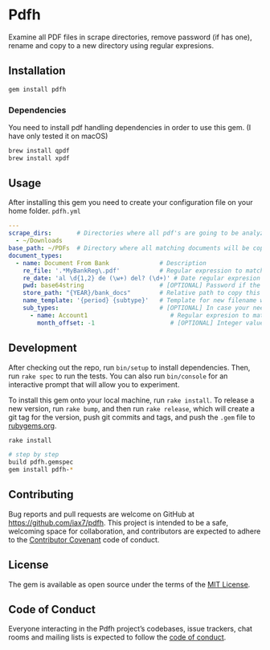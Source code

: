 # Pdfh

Examine all PDF files in scrape directories, remove password (if has one), rename and copy to a new directory using regular expresions.

## Installation

```bash
gem install pdfh
```

### Dependencies

You need to install pdf handling dependencies in order to use this gem. (I have only tested it on macOS)

```bash
brew install qpdf
brew install xpdf
```

## Usage

After installing this gem you need to create your configuration file on your home folder.
`pdfh.yml`
```yaml
---
scrape_dirs:       # Directories where all pdf's are going to be analyzed
  - ~/Downloads
base_path: ~/PDFs  # Directory where all matching documents will be copied
document_types:
  - name: Document From Bank              # Description
    re_file: '.*MyBankReg\.pdf'           # Regular expression to match its filename
    re_date: 'al \d{1,2} de (\w+) del? (\d+)' # Date regular expresion
    pwd: base64string                     # [OPTIONAL] Password if the document is protected
    store_path: "{YEAR}/bank_docs"        # Relative path to copy this document
    name_template: '{period} {subtype}'   # Template for new filename when copied
    sub_types:                            # [OPTIONAL] In case your need an extra category
      - name: Account1                       # Regular expresion to match this subtype
        month_offset: -1                     # [OPTIONAL] Integer value to adjust month
```

## Development

After checking out the repo, run `bin/setup` to install dependencies. Then, run `rake spec` to run the tests. You can also run `bin/console` for an interactive prompt that will allow you to experiment.

To install this gem onto your local machine, run `rake install`. To release a new version, run `rake bump`, and then run `rake release`, which will create a git tag for the version, push git commits and tags, and push the `.gem` file to [rubygems.org](https://rubygems.org).

```bash
rake install

# step by step
build pdfh.gemspec
gem install pdfh-*
```

## Contributing

Bug reports and pull requests are welcome on GitHub at https://github.com/iax7/pdfh. This project is intended to be a safe, welcoming space for collaboration, and contributors are expected to adhere to the [Contributor Covenant](http://contributor-covenant.org) code of conduct.

## License

The gem is available as open source under the terms of the [MIT License](https://opensource.org/licenses/MIT).

## Code of Conduct

Everyone interacting in the Pdfh project’s codebases, issue trackers, chat rooms and mailing lists is expected to follow the [code of conduct](https://github.com/iax7/pdfh/blob/master/CODE_OF_CONDUCT.md).
